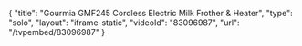 {
    "title": "Gourmia GMF245 Cordless Electric Milk Frother & Heater",
    "type": "solo",
    "layout": "iframe-static",
    "videoId": "83096987",
    "url": "\/tvpembed\/83096987"
}